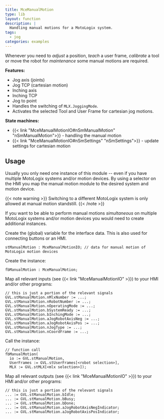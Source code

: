```yaml
---
title: MceManualMotion
type: lib
layout: function
description: |
  Handling manual motions for a MotoLogix system.
tags:
  - jog
categories: examples
---
```


Whenever you need to *adjust* a position, *teach* a user frame,
*calibrate* a tool or move the robot for *maintenance* some manual
motions are required.

**Features:**

- Jog axis (joints)
- Jog TCP (cartesian motion)
- Inching axis
- Inching TCP
- Jog to point
- Handles the switching of `MLX.JoggingMode`.
- Activates the selected Tool and User Frame for cartesian jog motions.

**State machines:**

- {{< link "MceManualMotionIO#nSmManualMotion" "nSmManualMotion">}} - handling
  the manual motion
- {{< link "MceManualMotionIO#nSmSettings" "nSmSettings">}} - update settings
  for cartesian motion

## Usage

Usually you only need one instance of this module -- even if you have multiple
MotoLogix systems and/or motion devices.
By using a selector on the HMI you map the manual motion module to the desired
system and motion device.

{{< note warning >}}
Switching to a different MotoLogix system is only allowed at manual motion
standstill.
{{< /note >}}

If you want to be able to perform manual motions *simultaneous* on multiple
MotoLogix systems and/or motion devices you would need to create additional
instances.

Create the (global) variable for the interface data.
This is also used for connecting buttons or an HMI.

```iecst
stManualMotion : MceManualMotionIO; // data for manual motion of MotoLogix motion devices
```

Create the instance:

```iecst
fbManualMotion : MceManualMotion;
```

Map all relevant inputs (see {{< link "MceManualMotionIO" >}})
to your HMI and/or other programs:

```iecst
// this is just a portion of the relevant signals
GVL.stManualMotion.nMlxNumber := ...;
GVL.stManualMotion.nRobotNumber := ...;
GVL.stManualMotion.nOperatingMode := ...;
GVL.stManualMotion.bSystemReady := ...;
GVL.stManualMotion.bInchingMode := ...;
GVL.stManualMotion.aJogRobotAxisNeg := ...;
GVL.stManualMotion.aJogRobotAxisPos := ...;
GVL.stManualMotion.nJogType := ...;
GVL.stManualMotion.nCoordFrame := ...;
```

Call the instance:

```iecst
// function call
fbManualMotion(
  io := GVL.stManualMotion,
  UserFrames := GVL.stUserFrames[<robot selection>],
  MLX := GVL.stMLX[<mlx selection>]);
```

Map all relevant outputs (see {{< link "MceManualMotionIO" >}})
to your HMI and/or other programs:

```iecst
// this is just a portion of the relevant signals
... := GVL.stManualMotion.bIdle;
... := GVL.stManualMotion.bBusy;
... := GVL.stManualMotion.bDone;
... := GVL.stManualMotion.aJogRobotAxisNegIndicator;
... := GVL.stManualMotion.aJogRobotAxisPosIndicator;
```

